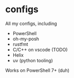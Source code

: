 # configs

All my configs, including

- PowerShell
- oh-my-posh
- rustfmt
- C/C++ on vscode (TODO)
- Helix
- uv (python tooling)

Works on PowerShell 7+ (duh)
